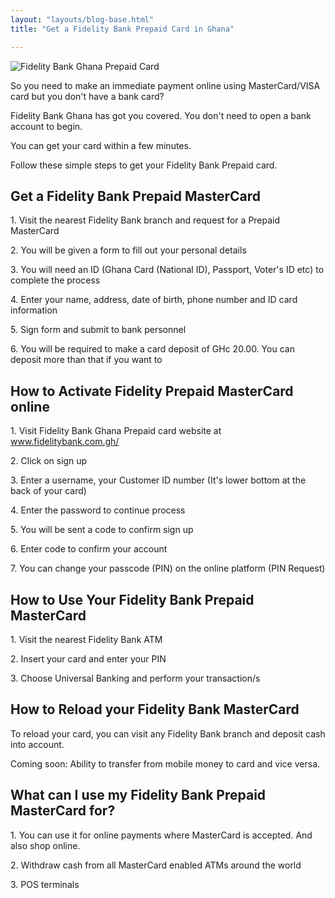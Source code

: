 ```yaml
---
layout: "layouts/blog-base.html"
title: "Get a Fidelity Bank Prepaid Card in Ghana"

---
```


<img src= "/images/blogpics/fidelity-mastercard.jpg" alt= "Fidelity Bank Ghana Prepaid Card" class= "img-responsive center-block" loading="lazy">

 <p>So you need to make an immediate payment online using
       MasterCard/VISA card but you don't have a bank card?</p>
      <p>Fidelity Bank Ghana has got you covered. You don't need to open a bank account to begin.</p>
      <p>You can get your card within a few minutes.</p>
      <p>Follow these simple steps to get your Fidelity Bank Prepaid card.<p>

<h2>Get a Fidelity Bank Prepaid MasterCard</h2>
      <p>1. Visit the nearest Fidelity Bank branch and request for a Prepaid MasterCard</p>
      <p>2. You will be given a form to fill out your personal details</p>
      <p>3. You will need an ID (Ghana Card (National ID), Passport, Voter's ID etc) to complete the process</p>
      <p>4. Enter your name, address, date of birth, phone number and ID card information</p>
      <p>5. Sign form and submit to bank personnel</p>
      <p>6. You will be required to make a card deposit of GHc 20.00. You can deposit more than that if you want to</p>

<h2>How to Activate Fidelity Prepaid MasterCard online</h2>
      <p>1. Visit Fidelity Bank Ghana Prepaid card website at <a href="https://niprepaid.network.ae/PCMSPortal/" rel="noopener noreferrer">www.fidelitybank.com.gh/</a> </p>
      <p>2. Click on sign up </p>
      <p>3. Enter a username, your Customer ID number (It's lower bottom at the back of your card)</p>
      <p>4. Enter the password to continue process</p>
      <p>5. You will be sent a code to confirm sign up </p>
      <p>6. Enter code to confirm your account</p>
      <p>7. You can change your passcode (PIN) on the online platform (PIN Request)</p>

<h2>How to Use Your Fidelity Bank Prepaid MasterCard</h2>
      <p>1. Visit the nearest Fidelity Bank ATM</p>
      <p>2. Insert your card and enter your PIN</p>
      <p>3. Choose Universal Banking and perform your transaction/s</p>

<h2>How to Reload your Fidelity Bank MasterCard</h2>
      <p>To reload your card, you can visit any Fidelity Bank branch and deposit cash into account.</p>
      <p>Coming soon: Ability to transfer from mobile money to card and vice versa.</p>

<h2>What can I use my Fidelity Bank Prepaid MasterCard for?</h2>
      <p>1. You can use it for online payments where MasterCard is accepted. And also shop online.</p>
      <p>2. Withdraw cash from all MasterCard enabled ATMs around the world</p>
      <p>3. POS terminals</p>
